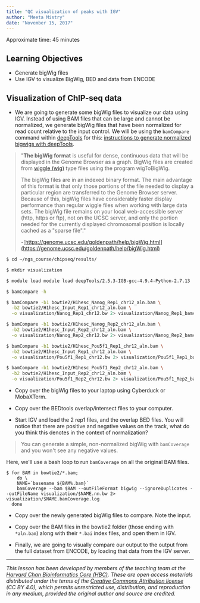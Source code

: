 ```yaml
---
title: "QC visualization of peaks with IGV"
author: "Meeta Mistry"
date: "November 15, 2017"
---
```


Approximate time: 45 minutes

## Learning Objectives
* Generate bigWig files
* Use IGV to visualize BigWig, BED and data from ENCODE

## Visualization of ChIP-seq data

* We are going to generate some bigWig files to visualize our data using IGV.
  Instead of using BAM files that can be large and cannot be normalized, we
  generate bigWig files that have been normalized for read count relative to the
  input control. We will be using the `bamCompare` command within
  [deepTools](https://deeptools.github.io/) for this: [instructions to generate
  normalized bigwigs with
  deepTools](https://github.com/fidelram/deepTools/wiki/Normalizations).

> "**The bigWig format** is useful for dense, continuous data that will be
> displayed in the Genome Browser as a graph. BigWig files are created from
> [wiggle (wig)](https://genome.ucsc.edu/goldenpath/help/wiggle.html) type files
> using the program wigToBigWig.
>
> The bigWig files are in an indexed binary format. The main advantage of this
> format is that only those portions of the file needed to display a particular
> region are transferred to the Genome Browser server. Because of this, bigWig
> files have considerably faster display performance than regular wiggle files
> when working with large data sets. The bigWig file remains on your local
> web-accessible server (http, https or ftp), not on the UCSC server, and only
> the portion needed for the currently displayed chromosomal position is locally
> cached as a "sparse file"."
>
> -[https://genome.ucsc.edu/goldenpath/help/bigWig.html](https://genome.ucsc.edu/goldenpath/help/bigWig.html)

```bash
$ cd ~/ngs_course/chipseq/results/

$ mkdir visualization
```

```bash
$ module load module load deepTools/2.5.3-IGB-gcc-4.9.4-Python-2.7.13

$ bamCompare -h
```

```bash
$ bamCompare -b1 bowtie2/H1hesc_Nanog_Rep1_chr12_aln.bam \
  -b2 bowtie2/H1hesc_Input_Rep1_chr12_aln.bam \
  -o visualization/Nanog_Rep1_chr12.bw 2> visualization/Nanog_Rep1_bamcompare.log

$ bamCompare -b1 bowtie2/H1hesc_Nanog_Rep2_chr12_aln.bam \
  -b2 bowtie2/H1hesc_Input_Rep2_chr12_aln.bam \
  -o visualization/Nanog_Rep2_chr12.bw 2> visualization/Nanog_Rep2_bamcompare.log
```

```bash
$ bamCompare -b1 bowtie2/H1hesc_Pou5f1_Rep1_chr12_aln.bam \
  -b2 bowtie2/H1hesc_Input_Rep1_chr12_aln.bam \
  -o visualization/Pou5f1_Rep1_chr12.bw 2> visualization/Pou5f1_Rep1_bamcompare.log

$ bamCompare -b1 bowtie2/H1hesc_Pou5f1_Rep2_chr12_aln.bam \
  -b2 bowtie2/H1hesc_Input_Rep2_chr12_aln.bam \
  -o visualization/Pou5f1_Rep2_chr12.bw 2> visualization/Pou5f1_Rep2_bamcompare.log
```

* Copy over the bigWig files to your laptop using Cyberduck or MobaXTerm.
* Copy over the BEDtools overlap/intersect files to your computer.

* Start IGV and load the 2 rep1 files, and the overlap BED files. You will
  notice that there are positive and negative values on the track, what do you
  think this denotes in the context of normalization?

> You can generate a simple, non-normalized bigWig with `bamCoverage` and you
> won't see any negative values.

Here, we'll use a bash loop to run `bamCoverage` on all the original BAM files.

```
$ for BAM in bowtie2/*.bam;
    do \
    NAME=`basename ${BAM%.bam}`
    bamCoverage --bam $BAM --outFileFormat bigwig --ignoreDuplicates --outFileName visualization/$NAME.nn.bw 2> visualization/$NAME.bamCoverage.log
  done
```

* Copy over the newly generated bigWig files to compare.  Note the input.

* Copy over the BAM files in the bowtie2 folder (those ending with `*aln.bam`)
  along with their `*.bai` index files, and open them in IGV.

* Finally, we are going to visually compare our output to the output from the
  full dataset from ENCODE, by loading that data from the IGV server.

***
*This lesson has been developed by members of the teaching team at the [Harvard
Chan Bioinformatics Core (HBC)](http://bioinformatics.sph.harvard.edu/). These
are open access materials distributed under the terms of the [Creative Commons
Attribution license](https://creativecommons.org/licenses/by/4.0/) (CC BY 4.0),
which permits unrestricted use, distribution, and reproduction in any medium,
provided the original author and source are credited.*
